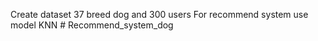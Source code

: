 Create dataset 37 breed dog and 300 users
For recommend system use model KNN  # Recommend_system_dog
